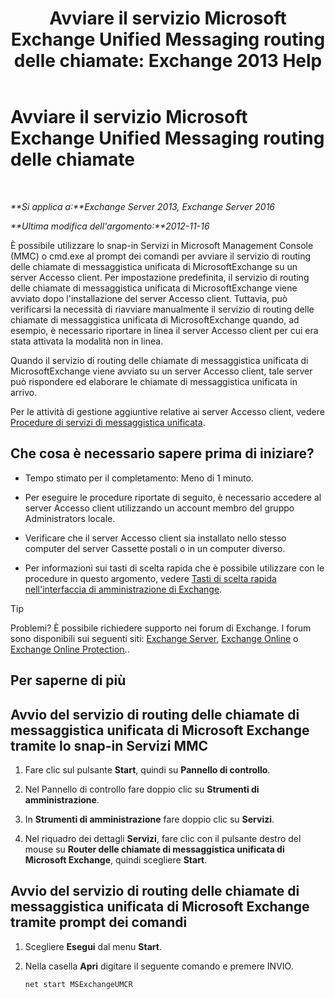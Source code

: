 ﻿---
title: 'Avviare il servizio Microsoft Exchange Unified Messaging routing delle chiamate: Exchange 2013 Help'
TOCTitle: Avviare il servizio Microsoft Exchange Unified Messaging routing delle chiamate
ms:assetid: 8b7e1a4c-87b3-4477-a95f-6b41cf2d38f0
ms:mtpsurl: https://technet.microsoft.com/it-it/library/JJ673542(v=EXCHG.150)
ms:contentKeyID: 50555622
ms.date: 05/22/2018
mtps_version: v=EXCHG.150
ms.translationtype: MT
---

# Avviare il servizio Microsoft Exchange Unified Messaging routing delle chiamate

 

_**Si applica a:**Exchange Server 2013, Exchange Server 2016_

_**Ultima modifica dell'argomento:**2012-11-16_

È possibile utilizzare lo snap-in Servizi in Microsoft Management Console (MMC) o cmd.exe al prompt dei comandi per avviare il servizio di routing delle chiamate di messaggistica unificata di MicrosoftExchange su un server Accesso client. Per impostazione predefinita, il servizio di routing delle chiamate di messaggistica unificata di MicrosoftExchange viene avviato dopo l'installazione del server Accesso client. Tuttavia, può verificarsi la necessità di riavviare manualmente il servizio di routing delle chiamate di messaggistica unificata di MicrosoftExchange quando, ad esempio, è necessario riportare in linea il server Accesso client per cui era stata attivata la modalità non in linea.

Quando il servizio di routing delle chiamate di messaggistica unificata di MicrosoftExchange viene avviato su un server Accesso client, tale server può rispondere ed elaborare le chiamate di messaggistica unificata in arrivo.

Per le attività di gestione aggiuntive relative ai server Accesso client, vedere [Procedure di servizi di messaggistica unificata](um-services-procedures-exchange-2013-help.md).

## Che cosa è necessario sapere prima di iniziare?

  - Tempo stimato per il completamento: Meno di 1 minuto.

  - Per eseguire le procedure riportate di seguito, è necessario accedere al server Accesso client utilizzando un account membro del gruppo Administrators locale.

  - Verificare che il server Accesso client sia installato nello stesso computer del server Cassette postali o in un computer diverso.

  - Per informazioni sui tasti di scelta rapida che è possibile utilizzare con le procedure in questo argomento, vedere [Tasti di scelta rapida nell'interfaccia di amministrazione di Exchange](keyboard-shortcuts-in-the-exchange-admin-center-exchange-online-protection-help.md).


> [!TIP]
> Problemi? È possibile richiedere supporto nei forum di Exchange. I forum sono disponibili sui seguenti siti: <A href="https://go.microsoft.com/fwlink/p/?linkid=60612">Exchange Server</A>, <A href="https://go.microsoft.com/fwlink/p/?linkid=267542">Exchange Online</A> o <A href="https://go.microsoft.com/fwlink/p/?linkid=285351">Exchange Online Protection</A>..



## Per saperne di più

## Avvio del servizio di routing delle chiamate di messaggistica unificata di Microsoft Exchange tramite lo snap-in Servizi MMC

1.  Fare clic sul pulsante **Start**, quindi su **Pannello di controllo**.

2.  Nel Pannello di controllo fare doppio clic su **Strumenti di amministrazione**.

3.  In **Strumenti di amministrazione** fare doppio clic su **Servizi**.

4.  Nel riquadro dei dettagli **Servizi**, fare clic con il pulsante destro del mouse su **Router delle chiamate di messaggistica unificata di Microsoft Exchange**, quindi scegliere **Start**.

## Avvio del servizio di routing delle chiamate di messaggistica unificata di Microsoft Exchange tramite prompt dei comandi

1.  Scegliere **Esegui** dal menu **Start**.

2.  Nella casella **Apri** digitare il seguente comando e premere INVIO.
    
        net start MSExchangeUMCR

